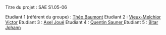 Titre du projet : SAE S1.05-06

Etudiant 1 (référent du groupe) :  [Théo Baumont](mailto:tbaumon2@edu.univ-fcomte.fr?subject=SAE_1_05_06) 
Etudiant 2 : [Vieux-Melchior Victor](mailto:vvieuxme@edu.univ-fcomte.fr?subject=SAE_1_05_06) 
Etudiant 3 : [Axel Joué](mailto:ajoue@edu.univ-fcomte.fr?subject=SAE_1_05_06) 
Etudiant 4 : [Quentin Sauner ](mailto:qsauner@edu.univ-fcomte.fr?subject=SAE_1_05_06) 
Etudiant 5 : [Bitar Johann](mailto:jbitar@edu.univ-fcomte.fr?subject=SAE_1_05_06) 
                          
